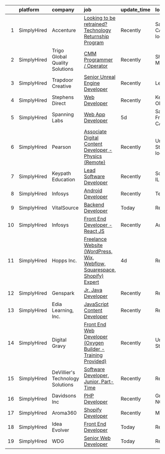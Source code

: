 

|    | platform    | company                          | job                                                                                                                                                                                    | update_time   | location                    |
|---:|:------------|:---------------------------------|:---------------------------------------------------------------------------------------------------------------------------------------------------------------------------------------|:--------------|:----------------------------|
|  1 | SimplyHired | Accenture                        | [Looking to be retrained? Technology Returnship Program](https://www.simplyhired.com/job/625yu2bO4L9YJFFi7gqagoOESsUMcbpzSV6IoJdV6ko5iPgBk0yjnw?q=digital+developer)                   | Recently      | San Jose, CA +30 locations  |
|  2 | SimplyHired | Trigo Global Quality Solutions   | [CMM Programmer / Operator](https://www.simplyhired.com/job/RFXAgnGqHC1HYwXqviYeJFFBe5SW5Z6BPXsMtHomC2D4Jiu_OrozZw?q=digital+developer)                                                | Recently      | Shakopee, MN                |
|  3 | SimplyHired | Trapdoor Creative                | [Senior Unreal Engine Developer](https://www.simplyhired.com/job/VcWCWHtjLMA3NItQmF-pp5chI5H-R1AzxKz_Y7ryC_LXd2DlzggXYQ?q=digital+developer)                                           | Recently      | Lehi, UT                    |
|  4 | SimplyHired | Stephens Direct                  | [Web Developer](https://www.simplyhired.com/job/WfcEF0ucoyhMtkUbNdcWGjC67iwGiKdVMpOEhSPV5gIDpzux8axNCw?q=digital+developer)                                                            | Recently      | Kettering, OH               |
|  5 | SimplyHired | Spanning Labs                    | [Web App Developer](https://www.simplyhired.com/job/WXHer5hXFbpwOcxiQWDfDJSYBXr2ATgcMGJSXLRq61QFeZDO4BSMyA?q=digital+developer)                                                        | 5d            | San Francisco, CA           |
|  6 | SimplyHired | Pearson                          | [Associate Digital Content Developer - Physics (Remote)](https://www.simplyhired.com/job/r6xJfGpYybyZcx282h2-OSRdBmfNTdB2qH6AylpB1VuQ0AzeeQAWDA?q=digital+developer)                   | Recently      | United States +51 locations |
|  7 | SimplyHired | Keypath Education                | [Lead Software Developer](https://www.simplyhired.com/job/BCZehSE9oXBnMP3qaT-5EEZ3eCBlxplWUBT91EbDg3eZCQZ2UF_yBw?q=digital+developer)                                                  | Recently      | Schaumburg, IL              |
|  8 | SimplyHired | Infosys                          | [Android Developer](https://www.simplyhired.com/job/STHmJO4nFihfqgRN1F1QdTRTNOZB4VAR7SgJxQDg9Ngf9ltfH-0wgw?q=digital+developer)                                                        | Recently      | Tempe, AZ                   |
|  9 | SimplyHired | VitalSource                      | [Backend Developer](https://www.simplyhired.com/job/M3GKTn8SQRQxQB4290yw3EbeRgUsIZ5s2ds_kASR8BuCgQrH9fVlDw?q=digital+developer)                                                        | Today         | Remote                      |
| 10 | SimplyHired | Infosys                          | [Front End Developer - React JS](https://www.simplyhired.com/job/-yktVUAJAmDOwDYDXB5dBuCKYppqQjnAgGXQSIu-CKnwa6WrIrDKRg?q=digital+developer)                                           | Recently      | Austin, TX                  |
| 11 | SimplyHired | Hopps Inc.                       | [Freelance Website (WordPress, Wix, Webflow, Squarespace, Shopify) Expert](https://www.simplyhired.com/job/AHnE5SSJLG9Ok7kwedMNPUJ4aAherPFc6bMiX2Ww-B4pZD2VyDu7zA?q=digital+developer) | 4d            | Remote                      |
| 12 | SimplyHired | Genspark                         | [Jr. Java Developer](https://www.simplyhired.com/job/qI06l5t_pugonPEHzeN_GhL3R4_8pC-NtVUL3Y0zUJE8HiyY45ZzmA?q=digital+developer)                                                       | Recently      | Remote                      |
| 13 | SimplyHired | Edia Learning, Inc.              | [JavaScript Content Developer](https://www.simplyhired.com/job/BekBcFinBcXuVSD25OKCceV4gfBjApbVnu-TeyJ5eUIYKad3W9FCeg?q=digital+developer)                                             | Recently      | Remote                      |
| 14 | SimplyHired | Digital Gravy                    | [Front End Web Developer (Oxygen Builder - Training Provided)](https://www.simplyhired.com/job/WFNUWoaXeifz1jRoSBk5sAK-w2Axyn5ouIkKJCcmG6Uj6C3fkSuR-A?q=digital+developer)             | Recently      | United States               |
| 15 | SimplyHired | DeVillier's Technology Solutions | [Software Developer, Junior, Part-Time](https://www.simplyhired.com/job/n3QjirEF9CwcOz3IPoRAuyDAimMDiOtuGoZO5HJ-2RQf7ZUYDZ-7gA?q=digital+developer)                                    | Recently      | Remote                      |
| 16 | SimplyHired | Davidsons Inc                    | [PHP Developer](https://www.simplyhired.com/job/qUARsripjYd7vj917JK8vmTxZSMibI733fHlfItYqOa-22Iol4eznA?q=digital+developer)                                                            | Recently      | Greensboro, NC              |
| 17 | SimplyHired | Aroma360                         | [Shopify Developer](https://www.simplyhired.com/job/5fCLgvciiG57pw6SLrao9AgeIWFsziOqUJGbxqMDBzuH-pHaT_HUGg?q=digital+developer)                                                        | Recently      | Miami, FL                   |
| 18 | SimplyHired | Idea Evolver                     | [Front End Developer](https://www.simplyhired.com/job/XKUSbefb5goUwor2cwuuZxwDdvnhoX255dw0zex2HxC6RdU3sfpK0A?q=digital+developer)                                                      | Today         | Remote                      |
| 19 | SimplyHired | WDG                              | [Senior Web Developer](https://www.simplyhired.com/job/L_ph5O6l_vAQf3atk-bS9JOSLV0JFO1Mbns-8vg8CL06gYr2E-YPIw?q=digital+developer)                                                     | Today         | Remote                      |